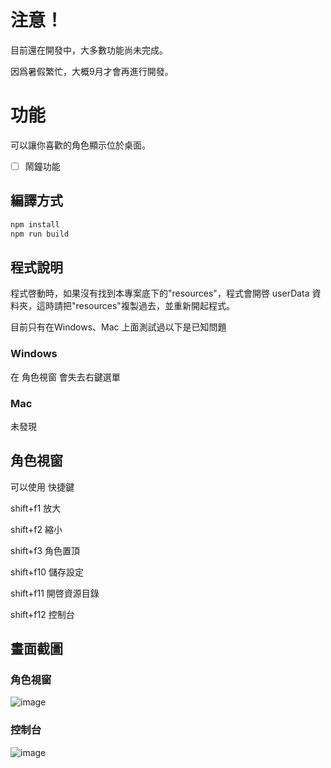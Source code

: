 # 注意！

目前還在開發中，大多數功能尚未完成。

因爲暑假繁忙，大概9月才會再進行開發。

# 功能

可以讓你喜歡的角色顯示位於桌面。

- [ ] 鬧鐘功能


## 編譯方式

```sh
npm install
npm run build
```

## 程式說明

程式啓動時，如果沒有找到本專案底下的"resources"，程式會開啓 userData 資料夾，這時請把"resources"複製過去，並重新開起程式。

目前只有在Windows、Mac 上面測試過以下是已知問題

### Windows
在 角色視窗 會失去右鍵選單

### Mac
未發現

## 角色視窗

可以使用 快捷鍵

shift+f1 放大

shift+f2 縮小

shift+f3 角色置頂

shift+f10 儲存設定

shift+f11 開啓資源目錄

shift+f12 控制台

## 畫面截圖

### 角色視窗
![image](https://i.imgur.com/ACOfKr8.png)

### 控制台
![image](https://i.imgur.com/oHJEZ2n.png)

